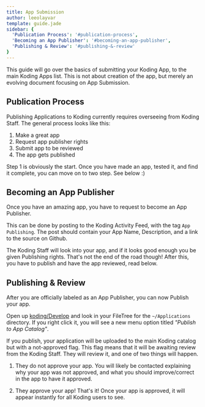 ```yaml
---
title: App Submission
author: leeolayvar
template: guide.jade
sidebar: {
  'Publication Process': '#publication-process',
  'Becoming an App Publisher': '#becoming-an-app-publisher',
  'Publishing & Review': '#publishing-&-review'
}
---
```



This guide will go over the basics of submitting your Koding App, to the
main Koding Apps list. This is not about creation of the app, but merely
an evolving document focusing on App Submission.



## Publication Process

Publishing Applications to Koding currently requires overseeing from Koding
Staff. The general process looks like this:

1. Make a great app
2. Request app publisher rights
3. Submit app to be reviewed
4. The app gets published

Step 1 is obviously the start. Once you have made an app, tested it, and
find it complete, you can move on to two step. See below :)


## Becoming an App Publisher

Once you have an amazing app, you have to request to become an App Publisher.

This can be done by posting to the Koding Activity Feed, with the tag
`App Publishing`. The post should contain your App Name, Description,
and a link to the source on Github.

The Koding Staff will look into your app, and if it looks good enough you
be given Publishing rights. That's not the end of the road though!
After this, you have to publish and have the app reviewed, read below.



## Publishing & Review

After you are officially labeled as an App Publisher, you can now Publish
your app.

Open up [koding/Develop][0] and look in your FileTree for the
`~/Applications` directory. If you right click it, you will see a new
menu option titled *"Publish to App Catalog"*.

If you publish, your application will be uploaded to the main Koding
catalog but with a not-approved flag. This flag means that it will be awaiting
review from the Koding Staff. They will review it, and one of two things
will happen.

1. They do not approve your app. You will likely be contacted explaining
  why your app was not approved, and what you should improve/correct in
  the app to have it approved.

2. They approve your app! That's it! Once your app is approved, it will
  appear instantly for all Koding users to see.





[0]: https://koding.com/Develop